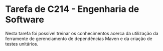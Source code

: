 # Tarefa de C214 - Engenharia de Software

Nesta tarefa foi possível treinar os conhecimentos acerca da utilização 
da ferramente de gerenciamento de dependências Maven e da criação de testes 
unitários.